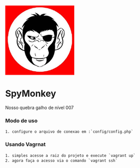 ![ScreenShot](https://raw.githubusercontent.com/BookCard/SpyMonkey/master/static/face_spy_monkey.jpg)

SpyMonkey
=========
Nosso quebra galho de nível 007 


### Modo de uso

	1. configure o arquivo de conexao em :`config/config.php`

### Usando Vagrnat

	1. simples acesse a raiz do projeto e execute `vagrant up`
	2. agora faça o acesso via o comando `vagrant ssh`
